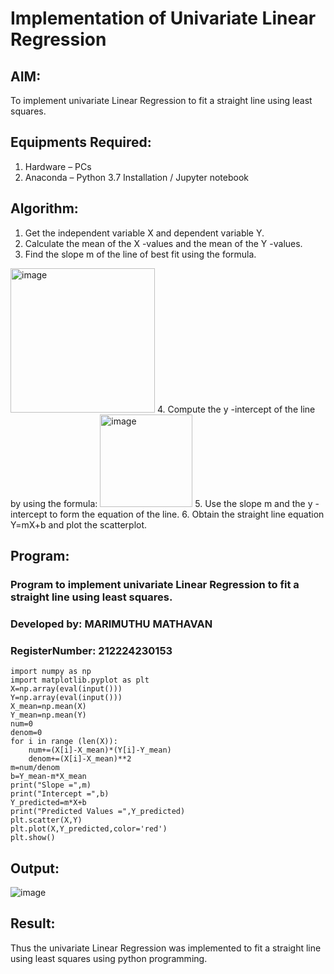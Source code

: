 # Implementation of Univariate Linear Regression
## AIM:
To implement univariate Linear Regression to fit a straight line using least squares.

## Equipments Required:
1. Hardware – PCs
2. Anaconda – Python 3.7 Installation / Jupyter notebook

## Algorithm:
1. Get the independent variable X and dependent variable Y.
2. Calculate the mean of the X -values and the mean of the Y -values.
3. Find the slope m of the line of best fit using the formula. 
<img width="231" alt="image" src="https://user-images.githubusercontent.com/93026020/192078527-b3b5ee3e-992f-46c4-865b-3b7ce4ac54ad.png">
4. Compute the y -intercept of the line by using the formula:
<img width="148" alt="image" src="https://user-images.githubusercontent.com/93026020/192078545-79d70b90-7e9d-4b85-9f8b-9d7548a4c5a4.png">
5. Use the slope m and the y -intercept to form the equation of the line.
6. Obtain the straight line equation Y=mX+b and plot the scatterplot.

## Program:
### Program to implement univariate Linear Regression to fit a straight line using least squares.
### Developed by: MARIMUTHU MATHAVAN 
### RegisterNumber: 212224230153
```
import numpy as np
import matplotlib.pyplot as plt
X=np.array(eval(input()))
Y=np.array(eval(input()))
X_mean=np.mean(X)
Y_mean=np.mean(Y)
num=0  
denom=0
for i in range (len(X)):
    num+=(X[i]-X_mean)*(Y[i]-Y_mean)
    denom+=(X[i]-X_mean)**2
m=num/denom
b=Y_mean-m*X_mean
print("Slope =",m)
print("Intercept =",b)
Y_predicted=m*X+b
print("Predicted Values =",Y_predicted)
plt.scatter(X,Y)
plt.plot(X,Y_predicted,color='red')
plt.show()
```

## Output:
![image](https://github.com/user-attachments/assets/e638685c-8ccb-4f85-8ca2-3b5c75f7c722)



## Result:
Thus the univariate Linear Regression was implemented to fit a straight line using least squares using python programming.
